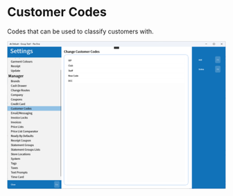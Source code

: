 # Customer Codes

Codes that can be used to classify customers with.

![Customer Codes](../../../.attachments/Documentation/CustomerCodes.png "Customer Codes")